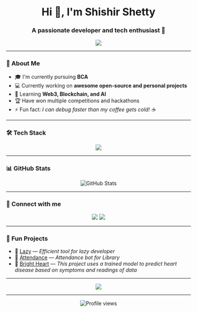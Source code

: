 <h1 align="center">Hi 👋, I'm Shishir Shetty</h1>
<h3 align="center">A passionate developer and tech enthusiast 🚀</h3>

<p align="center">
  <img src="https://readme-typing-svg.herokuapp.com?color=%2336BCF7&size=24&lines=Welcome+to+my+GitHub+profile!;I+love+building+cool+projects;Always+learning+new+things+🚀" />
</p>

---

### 🌟 About Me

- 🎓 I'm currently pursuing **BCA**
- 💻 Currently working on **awesome open-source and personal projects**
- 🌱 Learning **Web3, Blockchain, and AI**
- 🏆 Have won multiple competitions and hackathons
- ⚡ Fun fact: *I can debug faster than my coffee gets cold! ☕️*

---

### 🛠️ Tech Stack

<p align="center">
  <img src="https://skillicons.dev/icons?i=html,css,js,ts,react,nodejs,go,postgresql,python,tailwind,figma,docker,flutter,firebase" />
</p>

---

### 📊 GitHub Stats

<p align="center">
  <img src="https://github-readme-stats.vercel.app/api?username=programmingwithshishir&show_icons=true&theme=radical" alt="GitHub Stats" />
<!--   <img src="https://github-readme-streak-stats.herokuapp.com/?user=programmingwithshishir&theme=radical" alt="GitHub Streak" /> -->
</p>

---

### 🚀 Connect with me

<p align="center">
  <a href="mailto:programmingwithshishir@gmail.com"><img src="https://img.shields.io/badge/Email-D14836?style=for-the-badge&logo=gmail&logoColor=white"/></a>
  <a href="https://linkedin.com/in/programmingwithshishir"><img src="https://img.shields.io/badge/LinkedIn-0077B5?style=for-the-badge&logo=linkedin&logoColor=white"/></a>
<!--   <a href="https://twitter.com/your-twitter"><img src="https://img.shields.io/badge/Twitter-1DA1F2?style=for-the-badge&logo=twitter&logoColor=white"/></a> -->
<!--   <a href="https://your-portfolio.com"><img src="https://img.shields.io/badge/Portfolio-FF5722?style=for-the-badge&logo=google-chrome&logoColor=white"/></a> -->
</p>

---

### 🧩 Fun Projects

- 🔗 [Lazy](https://github.com/programmingwithshishir/lazy) — *Efficient tool for lazy developer*
- 🔗 [Attendance](https://github.com/programmingwithshishir/library-attendance) — *Attendance bot for Library*
- 🔗 [Bright Heart](https://github.com/programmingwithshishir/bright-heart) — *This project uses a trained model to predict heart disease based on symptoms and readings of data*

---

<p align="center">
  <img src="https://quotes-github-readme.vercel.app/api?type=horizontal&theme=radical" />
</p>

---

<p align="center">
  <img src="https://komarev.com/ghpvc/?username=programmingwithshishir&style=for-the-badge&color=brightgreen" alt="Profile views" />
</p>
